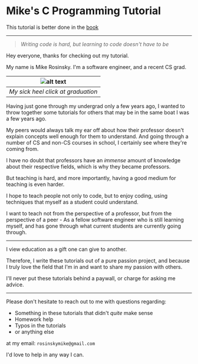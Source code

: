 # Mike's C Programming Tutorial

This tutorial is better done in the [book](./book/index.html)

---

> _Writing code is hard, but learning to code doesn't have to be_

Hey everyone, thanks for checking out my tutorial.

My name is Mike Rosinsky. I'm a software engineer, and a recent CS grad.

| ![alt text](https://i.imgur.com/EG7wLCg.gif "heel click!") |
|:--:|
| _My sick heel click at graduation_ |

Having just gone through my undergrad only a few years ago, I wanted to throw together some tutorials for others that may be in the same boat I was a few years ago.

My peers would always talk my ear off about how their professor doesn't explain concepts well enough for them to understand. And going through a number of CS and non-CS courses in school, I certainly see where they're coming from.

I have no doubt that professors have an _immense_ amount of knowledge about their respective fields, which is why they became professors.

But teaching is hard, and more importantly, having a good medium for teaching is even harder.

I hope to teach people not only to code, but to enjoy coding, using techniques that myself as a student could understand.

I want to teach not from the perspective of a professor, but from the perspective of a peer - As a fellow software engineer who is still learning myself, and has gone through what current students are currently going through.

---

I view education as a gift one can give to another.

Therefore, I write these tutorials out of a pure passion project, and because I truly love the field that I'm in and want to share my passion with others.

I'll never put these tutorials behind a paywall, or charge for asking me advice.

---

Please don't hesitate to reach out to me with questions regarding:

- Something in these tutorials that didn't _quite_ make sense
- Homework help
- Typos in the tutorials
- or anything else

at my email: `rosinskymike@gmail.com`

I'd love to help in any way I can.
